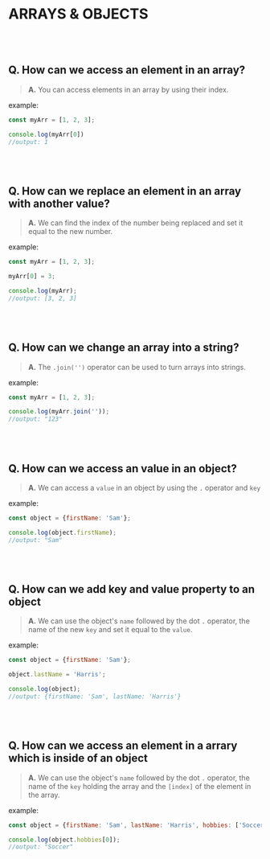 # **ARRAYS & OBJECTS**

<br>
<br>

## **Q. How can we access an element in an array?**

> **A.** You can access elements in an array by using their index.

example:
```js
const myArr = [1, 2, 3];

console.log(myArr[0])
//output: 1
```
<br>
<br>

## **Q. How can we replace an element in an array with another value?**

> **A.** We can find the index of the number being replaced and set it equal to the new number.

example:
```js
const myArr = [1, 2, 3];

myArr[0] = 3;

console.log(myArr);
//output: [3, 2, 3]
```
<br>
<br>

## **Q. How can we change an array into a string?**

> **A.** The `.join('')` operator can be used to turn arrays into strings.

example:
```js
const myArr = [1, 2, 3];

console.log(myArr.join(''));
//output: "123"
```
<br>
<br>

## **Q. How can we access an value in an object?**

> **A.** We can access a `value` in an object by using the `.` operator and `key`

example:
```js
const object = {firstName: 'Sam'};

console.log(object.firstName);
//output: "Sam"
```
<br>
<br>

## **Q. How can we add key and value property to an object**

> **A.** We can use the object's `name` followed by the dot `.` operator, the name of the new `key` and set it equal to the `value`.

example:
```js
const object = {firstName: 'Sam'};

object.lastName = 'Harris';

console.log(object);
//output: {firstName: 'Sam', lastName: 'Harris'}
```
<br>
<br>

## **Q. How can we access an element in a arrary which is inside of an object**

> **A.** We can use the object's `name` followed by the dot `.` operator, the name of the `key` holding the array and the `[index]` of the element in the array.

example:
```js
const object = {firstName: 'Sam', lastName: 'Harris', hobbies: ['Soccer', 'Gaming', 'Cooking']};

console.log(object.hobbies[0]);
//output: "Soccer"
```

